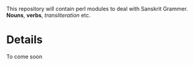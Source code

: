 This repository will contain perl modules to deal with Sanskrit Grammer.
**Nouns**, **verbs**, _transliteration_ etc.


# Details #

To come soon